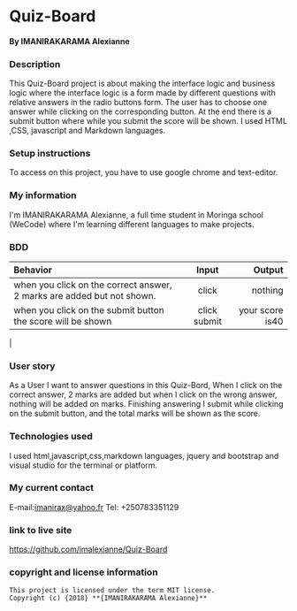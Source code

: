 # Quiz-Board
#### By **IMANIRAKARAMA Alexianne**
### Description

This Quiz-Board project is about making the interface logic and business logic where the interface logic is a form made by different questions with relative answers in the radio buttons form. The user has to choose one answer while clicking on the corresponding button. At the end there is a submit button where while you submit the score will be shown. 
 I used HTML ,CSS, javascript and Markdown languages.
 
 ### Setup instructions


To access on this project, you have to use google chrome and text-editor.

### My information

I'm IMANIRAKARAMA Alexianne, a full time student in Moringa school (WeCode) where I'm learning different languages to make projects.
### BDD
| Behavior                                                         | Input     |  Output      |
| :----------------------------------------------------------------| :--------:| -----------: |
| when you click on the correct answer, 2 marks are added but not shown.          | click | nothing |
| when you click on the submit button  the score will be shown   | click submit|  your score is40  |
| 

### User story

As a User I want to answer questions in this Quiz-Bord, When I click on the correct answer, 2 marks are added but when I click on the wrong answer, nothing will  be added on marks. Finishing answering I submit while clicking on  the submit button, and the total marks will be shown as the score.

### Technologies used

I used html,javascript,css,markdown languages, jquery and bootstrap and visual studio for the terminal or platform.

### My current contact
E-mail:imanirax@yahoo.fr
Tel: +250783351129

 ### link to live site

 https://github.com/imalexianne/Quiz-Board

### copyright and license information

```
This project is licensed under the term MIT license.
Copyright (c) {2018} **{IMANIRAKARAMA Alexianne}**

```
